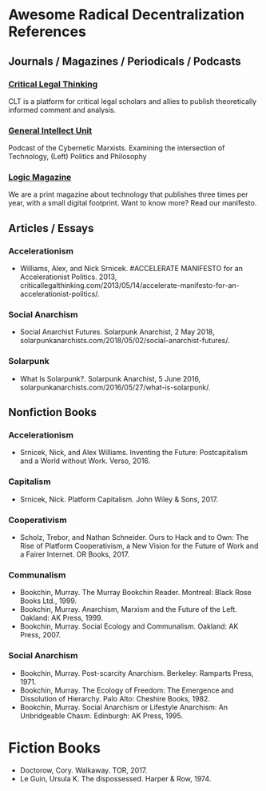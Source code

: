 # Awesome Radical Decentralization References

## Journals / Magazines / Periodicals / Podcasts

### [Critical Legal Thinking](http://criticallegalthinking.com/)

CLT is a platform for critical legal scholars and allies to publish theoretically informed comment and analysis.

### [General Intellect Unit](http://generalintellectunit.net/)

Podcast of the Cybernetic Marxists. Examining the intersection of Technology, (Left) Politics and Philosophy

### [Logic Magazine](https://logicmag.io/)

We are a print magazine about technology that publishes three times per year, with a small digital footprint. Want to know more? Read our manifesto.

## Articles / Essays

### Accelerationism

 - Williams, Alex, and Nick Srnicek. #ACCELERATE MANIFESTO for an Accelerationist Politics. 2013,
   criticallegalthinking.com/2013/05/14/accelerate-manifesto-for-an-accelerationist-politics/.

### Social Anarchism

 - Social Anarchist Futures. Solarpunk Anarchist, 2 May 2018,
   solarpunkanarchists.com/2018/05/02/social-anarchist-futures/.

### Solarpunk

 - What Is Solarpunk?. Solarpunk Anarchist, 5 June 2016,
   solarpunkanarchists.com/2016/05/27/what-is-solarpunk/. 

## Nonfiction Books

### Accelerationism

 - Srnicek, Nick, and Alex Williams. Inventing the Future: Postcapitalism and a World without Work. Verso, 2016.

### Capitalism

 - Srnicek, Nick. Platform Capitalism. John Wiley & Sons, 2017.
 
### Cooperativism

 - Scholz, Trebor, and Nathan Schneider. Ours to Hack and to Own: The Rise of Platform Cooperativism, a New Vision for the Future of Work and a Fairer Internet. OR Books, 2017.

### Communalism

 - Bookchin, Murray. The Murray Bookchin Reader. Montreal: Black Rose Books Ltd., 1999.
 - Bookchin, Murray. Anarchism, Marxism and the Future of the Left. Oakland: AK Press, 1999.
 - Bookchin, Murray. Social Ecology and Communalism. Oakland: AK Press, 2007.

### Social Anarchism

 - Bookchin, Murray. Post-scarcity Anarchism. Berkeley: Ramparts Press, 1971.
 - Bookchin, Murray. The Ecology of Freedom: The Emergence and Dissolution of Hierarchy. Palo Alto: Cheshire Books, 1982.
 - Bookchin, Murray. Social Anarchism or Lifestyle Anarchism: An Unbridgeable Chasm. Edinburgh: AK Press, 1995.

# Fiction Books

 - Doctorow, Cory. Walkaway. TOR, 2017.
 - Le Guin, Ursula K. The dispossessed. Harper & Row, 1974.
